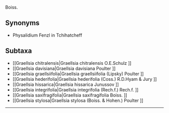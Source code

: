 Boiss.

## Synonyms
- Physalidium Fenzl in Tchihatcheff

## Subtaxa
- [[Graellsia chitralensis|Graellsia chitralensis O.E.Schulz ]]
- [[Graellsia davisiana|Graellsia davisiana Poulter ]]
- [[Graellsia graellsiifolia|Graellsia graellsiifolia (Lipsky) Poulter ]]
- [[Graellsia hederifolia|Graellsia hederifolia (Coss.) R.D.Hyam & Jury ]]
- [[Graellsia hissarica|Graellsia hissarica Junussov ]]
- [[Graellsia integrifolia|Graellsia integrifolia (Rech.f.) Rech.f. ]]
- [[Graellsia saxifragifolia|Graellsia saxifragifolia Boiss. ]]
- [[Graellsia stylosa|Graellsia stylosa (Boiss. & Hohen.) Poulter ]]

---


